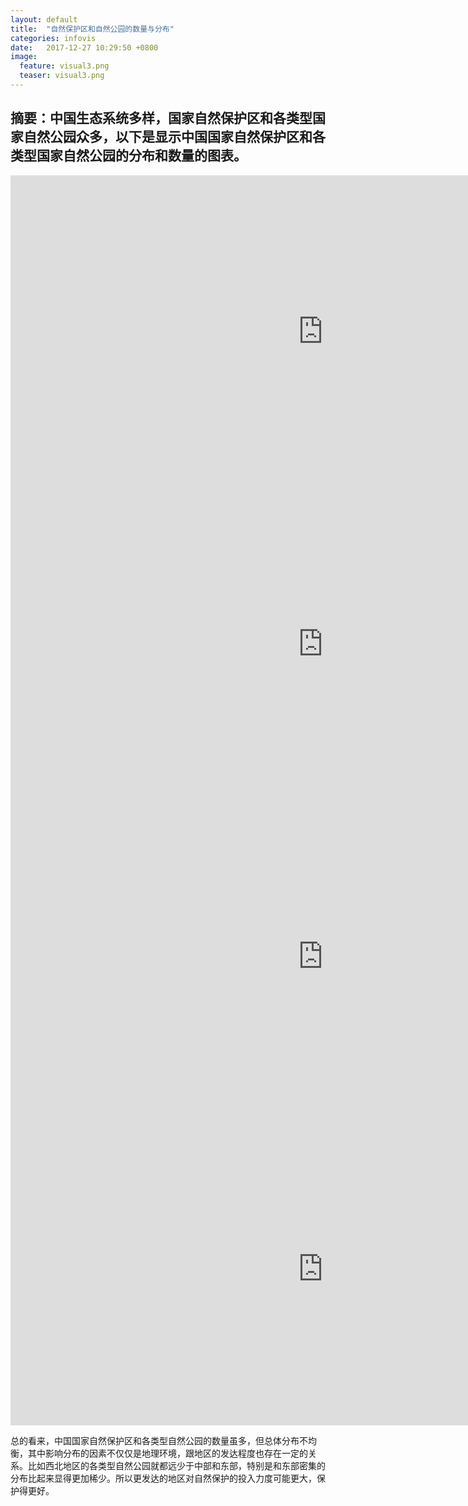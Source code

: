 ```yaml
---
layout: default
title:  "自然保护区和自然公园的数量与分布"
categories: infovis
date:   2017-12-27 10:29:50 +0800
image: 
  feature: visual3.png
  teaser: visual3.png
---
```

## 摘要：中国生态系统多样，国家自然保护区和各类型国家自然公园众多，以下是显示中国国家自然保护区和各类型国家自然公园的分布和数量的图表。



<iframe src="https://public.tableau.com/shared/PWTFXKG6S?:display_count=yes/Dashboard1?:showVizHome=no&:embed=true" width="1000px" height="500px" frameborder="0"></iframe>

<iframe src="https://public.tableau.com/shared/RFK83JQST?:display_count=yes/Dashboard1?:showVizHome=no&:embed=true" width="1000px" height="500px" frameborder="0"></iframe>

<iframe src="https://public.tableau.com/views/_18262/sheet1?:embed=y&:display_count=yes/Dashboard1?:showVizHome=no&:embed=true" width="1000px" height="500px" frameborder="0"></iframe>

<iframe src="https://public.tableau.com/shared/52QW453J6?:display_count=yes/Dashboard1?:showVizHome=no&:embed=true" width="1000px" height="500px" frameborder="0"></iframe>



总的看来，中国国家自然保护区和各类型自然公园的数量虽多，但总体分布不均衡，其中影响分布的因素不仅仅是地理环境，跟地区的发达程度也存在一定的关系。比如西北地区的各类型自然公园就都远少于中部和东部，特别是和东部密集的分布比起来显得更加稀少。所以更发达的地区对自然保护的投入力度可能更大，保护得更好。